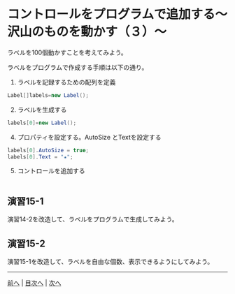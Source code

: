 # コントロールをプログラムで追加する～沢山のものを動かす（３）～
ラベルを100個動かすことを考えてみよう。

ラベルをプログラムで作成する手順は以下の通り。

1.	ラベルを記録するための配列を定義

```cs
Label[]labels=new Label();
```

2.	ラベルを生成する

```cs
labels[0]=new Label();
```

4.	プロパティを設定する。AutoSize とTextを設定する

```cs
labels[0].AutoSize = true;
labels[0].Text = "★";
```

5.	コントロールを追加する

```cs

```

## 演習15-1
演習14-2を改造して、ラベルをプログラムで生成してみよう。

## 演習15-2
演習15-1を改造して、ラベルを自由な個数、表示できるようにしてみよう。

---

[前へ](14.md) | [目次へ](README.md#%E7%9B%AE%E6%AC%A1) | [次へ](16.md)
